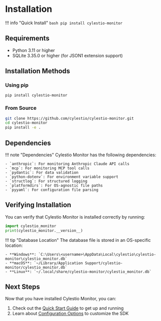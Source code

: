# Installation

!!! info "Quick Install"
    ```bash
    pip install cylestio-monitor
    ```

## Requirements

- Python 3.11 or higher
- SQLite 3.35.0 or higher (for JSON1 extension support)

## Installation Methods

### Using pip

```bash
pip install cylestio-monitor
```

### From Source

```bash
git clone https://github.com/cylestio/cylestio-monitor.git
cd cylestio-monitor
pip install -e .
```

## Dependencies

!!! note "Dependencies"
    Cylestio Monitor has the following dependencies:

    - `anthropic`: For monitoring Anthropic Claude API calls
    - `mcp`: For monitoring MCP tool calls
    - `pydantic`: For data validation
    - `python-dotenv`: For environment variable support
    - `structlog`: For structured logging
    - `platformdirs`: For OS-agnostic file paths
    - `pyyaml`: For configuration file parsing

## Verifying Installation

You can verify that Cylestio Monitor is installed correctly by running:

```python
import cylestio_monitor
print(cylestio_monitor.__version__)
```

!!! tip "Database Location"
    The database file is stored in an OS-specific location:

    - **Windows**: `C:\Users\<username>\AppData\Local\cylestio\cylestio-monitor\cylestio_monitor.db`
    - **macOS**: `~/Library/Application Support/cylestio-monitor/cylestio_monitor.db`
    - **Linux**: `~/.local/share/cylestio-monitor/cylestio_monitor.db`

## Next Steps

Now that you have installed Cylestio Monitor, you can:

1. Check out the [Quick Start Guide](quick-start.md) to get up and running
2. Learn about [Configuration Options](configuration.md) to customize the SDK 
